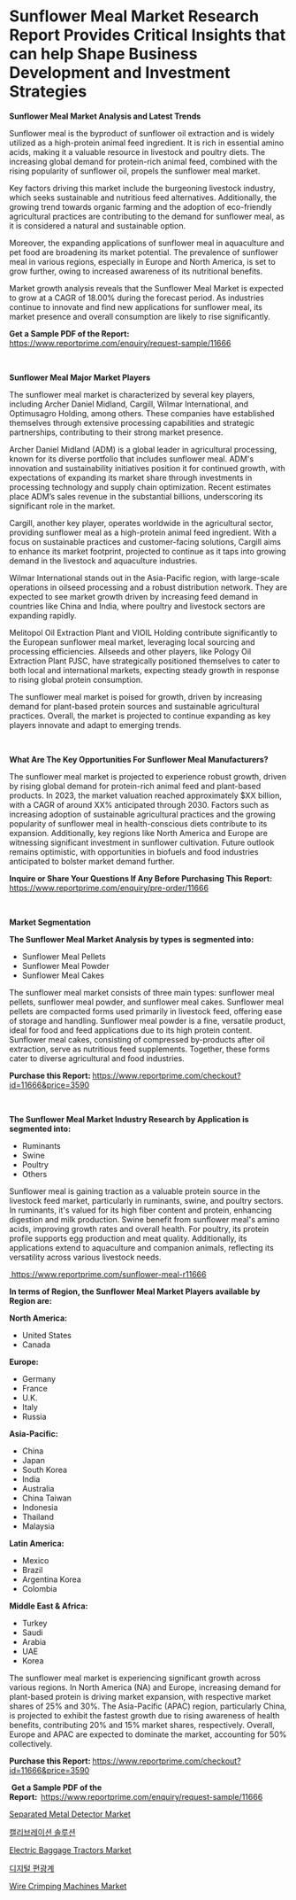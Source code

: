 <p><h1>Sunflower Meal Market Research Report Provides Critical Insights that can help Shape Business Development and Investment Strategies</h1></p><p><strong>Sunflower Meal Market Analysis and Latest Trends</strong></p>
<p><p>Sunflower meal is the byproduct of sunflower oil extraction and is widely utilized as a high-protein animal feed ingredient. It is rich in essential amino acids, making it a valuable resource in livestock and poultry diets. The increasing global demand for protein-rich animal feed, combined with the rising popularity of sunflower oil, propels the sunflower meal market.</p><p>Key factors driving this market include the burgeoning livestock industry, which seeks sustainable and nutritious feed alternatives. Additionally, the growing trend towards organic farming and the adoption of eco-friendly agricultural practices are contributing to the demand for sunflower meal, as it is considered a natural and sustainable option.</p><p>Moreover, the expanding applications of sunflower meal in aquaculture and pet food are broadening its market potential. The prevalence of sunflower meal in various regions, especially in Europe and North America, is set to grow further, owing to increased awareness of its nutritional benefits.</p><p>Market growth analysis reveals that the Sunflower Meal Market is expected to grow at a CAGR of 18.00% during the forecast period. As industries continue to innovate and find new applications for sunflower meal, its market presence and overall consumption are likely to rise significantly.</p></p>
<p><strong>Get a Sample PDF of the Report:&nbsp;</strong> <a href="https://www.reportprime.com/enquiry/request-sample/11666">https://www.reportprime.com/enquiry/request-sample/11666</a></p>
<p>&nbsp;</p>
<p><strong>Sunflower Meal Major Market Players</strong></p>
<p><p>The sunflower meal market is characterized by several key players, including Archer Daniel Midland, Cargill, Wilmar International, and Optimusagro Holding, among others. These companies have established themselves through extensive processing capabilities and strategic partnerships, contributing to their strong market presence.</p><p>Archer Daniel Midland (ADM) is a global leader in agricultural processing, known for its diverse portfolio that includes sunflower meal. ADM's innovation and sustainability initiatives position it for continued growth, with expectations of expanding its market share through investments in processing technology and supply chain optimization. Recent estimates place ADM’s sales revenue in the substantial billions, underscoring its significant role in the market.</p><p>Cargill, another key player, operates worldwide in the agricultural sector, providing sunflower meal as a high-protein animal feed ingredient. With a focus on sustainable practices and customer-facing solutions, Cargill aims to enhance its market footprint, projected to continue as it taps into growing demand in the livestock and aquaculture industries.</p><p>Wilmar International stands out in the Asia-Pacific region, with large-scale operations in oilseed processing and a robust distribution network. They are expected to see market growth driven by increasing feed demand in countries like China and India, where poultry and livestock sectors are expanding rapidly.</p><p>Melitopol Oil Extraction Plant and VIOIL Holding contribute significantly to the European sunflower meal market, leveraging local sourcing and processing efficiencies. Allseeds and other players, like Pology Oil Extraction Plant PJSC, have strategically positioned themselves to cater to both local and international markets, expecting steady growth in response to rising global protein consumption.</p><p>The sunflower meal market is poised for growth, driven by increasing demand for plant-based protein sources and sustainable agricultural practices. Overall, the market is projected to continue expanding as key players innovate and adapt to emerging trends.</p></p>
<p>&nbsp;</p>
<p><strong>What Are The Key Opportunities For Sunflower Meal Manufacturers?</strong></p>
<p><p>The sunflower meal market is projected to experience robust growth, driven by rising global demand for protein-rich animal feed and plant-based products. In 2023, the market valuation reached approximately $XX billion, with a CAGR of around XX% anticipated through 2030. Factors such as increasing adoption of sustainable agricultural practices and the growing popularity of sunflower meal in health-conscious diets contribute to its expansion. Additionally, key regions like North America and Europe are witnessing significant investment in sunflower cultivation. Future outlook remains optimistic, with opportunities in biofuels and food industries anticipated to bolster market demand further.</p></p>
<p><strong>Inquire or Share Your Questions If Any Before Purchasing This Report:</strong> <a href="https://www.reportprime.com/enquiry/pre-order/11666">https://www.reportprime.com/enquiry/pre-order/11666</a></p>
<p>&nbsp;</p>
<p><strong>Market Segmentation</strong></p>
<p><strong>The Sunflower Meal Market Analysis by types is segmented into:</strong></p>
<p><ul><li>Sunflower Meal Pellets</li><li>Sunflower Meal Powder</li><li>Sunflower Meal Cakes</li></ul></p>
<p><p>The sunflower meal market consists of three main types: sunflower meal pellets, sunflower meal powder, and sunflower meal cakes. Sunflower meal pellets are compacted forms used primarily in livestock feed, offering ease of storage and handling. Sunflower meal powder is a fine, versatile product, ideal for food and feed applications due to its high protein content. Sunflower meal cakes, consisting of compressed by-products after oil extraction, serve as nutritious feed supplements. Together, these forms cater to diverse agricultural and food industries.</p></p>
<p><strong>Purchase this Report:&nbsp;</strong><a href="https://www.reportprime.com/checkout?id=11666&price=3590">https://www.reportprime.com/checkout?id=11666&price=3590</a></p>
<p>&nbsp;</p>
<p><strong>The Sunflower Meal Market Industry Research by Application is segmented into:</strong></p>
<p><ul><li>Ruminants</li><li>Swine</li><li>Poultry</li><li>Others</li></ul></p>
<p><p>Sunflower meal is gaining traction as a valuable protein source in the livestock feed market, particularly in ruminants, swine, and poultry sectors. In ruminants, it's valued for its high fiber content and protein, enhancing digestion and milk production. Swine benefit from sunflower meal's amino acids, improving growth rates and overall health. For poultry, its protein profile supports egg production and meat quality. Additionally, its applications extend to aquaculture and companion animals, reflecting its versatility across various livestock needs.</p></p>
<p><a href="https://www.reportprime.com/sunflower-meal-r11666">&nbsp;https://www.reportprime.com/sunflower-meal-r11666</a></p>
<p><strong>In terms of Region, the Sunflower Meal Market Players available by Region are:</strong></p>
<p>
    <p> <strong> North America: </strong>
        <ul>
            <li>United States</li>
            <li>Canada</li>
        </ul>
        </p> 
    <p> <strong> Europe: </strong>
        <ul>
            <li>Germany</li>
            <li>France</li>
            <li>U.K.</li>
            <li>Italy</li>
            <li>Russia</li>
        </ul>
        </p> 
    <p> <strong> Asia-Pacific: </strong>
        <ul>
            <li>China</li>
            <li>Japan</li>
            <li>South Korea</li>
            <li>India</li>
            <li>Australia</li>
            <li>China Taiwan</li>
            <li>Indonesia</li>
            <li>Thailand</li>
            <li>Malaysia</li>
        </ul>
        </p> 
    <p> <strong> Latin America: </strong>
        <ul>
            <li>Mexico</li>
            <li>Brazil</li>
            <li>Argentina Korea</li>
            <li>Colombia</li>
        </ul>
        </p> 
    <p> <strong> Middle East & Africa: </strong>
        <ul>
            <li>Turkey</li>
            <li>Saudi</li>
            <li>Arabia</li>
            <li>UAE</li>
            <li>Korea</li>
        </ul>
    </p>
    </p>
<p><p>The sunflower meal market is experiencing significant growth across various regions. In North America (NA) and Europe, increasing demand for plant-based protein is driving market expansion, with respective market shares of 25% and 30%. The Asia-Pacific (APAC) region, particularly China, is projected to exhibit the fastest growth due to rising awareness of health benefits, contributing 20% and 15% market shares, respectively. Overall, Europe and APAC are expected to dominate the market, accounting for 50% collectively.</p></p>
<p><strong>Purchase this Report: </strong><a href="https://www.reportprime.com/checkout?id=11666&price=3590">https://www.reportprime.com/checkout?id=11666&price=3590</a></p>
<p>&nbsp;<strong>Get a Sample PDF of the Report:&nbsp;&nbsp;</strong><a href="https://www.reportprime.com/enquiry/request-sample/11666">https://www.reportprime.com/enquiry/request-sample/11666</a></p>
<p><strong></strong></p>
<p><p><a href="https://issuu.com/reportprime-2/docs/separated-metal-detector-market-siz_b2d0a291e28883">Separated Metal Detector Market</a></p><p><a href="https://medium.com/@eunicevaughan35/%EC%BA%98%EB%A6%AC%EB%B8%8C%EB%A0%88%EC%9D%B4%EC%85%98-%EC%86%94%EB%A3%A8%EC%85%98-%EC%8B%9C%EC%9E%A5-%EA%B7%9C%EB%AA%A8-%EC%A0%90%EC%9C%A0%EC%9C%A8-%EC%84%B1%EC%9E%A5-%EB%B0%8F-%EC%9C%A0%ED%98%95-%EC%9D%91%EC%9A%A9-%EB%B6%84%EC%95%BC-%EC%82%B0%EC%97%85%EC%9A%A9-%EC%8B%A4%ED%97%98%EC%8B%A4%EC%9A%A9-%EA%B8%B0%ED%83%80-%EB%B0%8F-%EC%A7%80%EC%97%AD-%ED%86%B5%EC%B0%B0%EB%A0%A5%EA%B3%BC-2031%EB%85%84%EA%B9%8C%EC%A7%80%EC%9D%98-%EC%98%88%EC%B8%A1-%EB%B6%84%EC%84%9D-3c9315c8e617">캘리브레이션 솔루션</a></p><p><a href="https://medium.com/@nguyenthithuyduong355/electric-baggage-tractors-market-size-share-analysis-growth-trends-forecast-2024-2031-106488707046">Electric Baggage Tractors Market</a></p><p><a href="https://medium.com/@pwhkjukf5/%EA%B8%80%EB%A1%9C%EB%B2%8C-%EB%94%94%EC%A7%80%ED%84%B8-%ED%8E%B8%EA%B4%91%EA%B8%B0-%EC%8B%9C%EC%9E%A5-%ED%8A%B8%EB%A0%8C%EB%93%9C-%EB%B6%84%EC%84%9D-%EB%B0%8F-%ED%96%A5%ED%9B%84-%EC%84%B1%EC%9E%A5-%EC%A0%84%EB%A7%9D-2024-2031-4af8bf445ffd">디지털 편광계</a></p><p><a href="https://medium.com/@nguyenthithuyduong355/wire-crimping-machines-market-size-share-analysis-growth-trends-forecast-2024-2031-f1394e2f8541">Wire Crimping Machines Market</a></p></p>